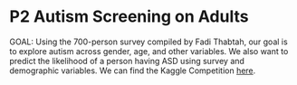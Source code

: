 # P2 Autism Screening on Adults

GOAL: Using the 700-person survey compiled by Fadi Thabtah, our goal is to explore autism across gender, age, and other variables.
We also want to
predict the likelihood of a person having ASD using survey and demographic variables. We can find the Kaggle Competition [here](https://www.kaggle.com/datasets/andrewmvd/autism-screening-on-adults).

